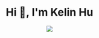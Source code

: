 <h1 align="center">Hi 👋, I'm Kelin Hu</h1>

<p align="center"> 
  <img src="https://profile-counter.glitch.me/hukelin/count.svg" />
</p>
